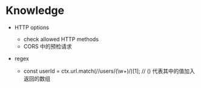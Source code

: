 # Knowledge
- HTTP options
  - check allowed HTTP methods
  - CORS 中的预检请求

- regex
  - const userId = ctx.url.match(/\/users\/(\w+)/)[1];   // () 代表其中的值加入返回的数组